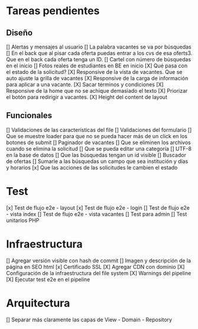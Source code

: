 # Tareas pendientes

## Diseño

[] Alertas y mensajes al usuario
[] La palabra vacantes se va por búsquedas
[] En el back que al pisar cada oferta puedas entrar a los cvs de esa oferts3.  Que en el back cada oferta tenga un ID.
[] Cartel con número de búsquedas en el inicio
[] Fotos reales de estudiantes en BE en inicio
[X] Qué pasa con el estado de la solicitud?
[X] Responsive de la vista de vacantes. Que se auto ajuste la grilla de vacantes
[X] Responsive de la carga de información para aplicar a una vacante.
[X] Sacar términos y condiciones
[X] Responsive de la home que no se achique demasiado el texto
[X] Priorizar el botón para redirigir a vacantes.
[X] Height del content de layout

## Funcionales

[] Validaciones de las características del file
[] Validaciones del formulario
[] Que se muestre loader para que no se pueda hacer más de un click en los botones de submit
[] Paginador de vacantes
[] Que se eliminen los archivos cuando se elimina la solicitud
[] Que se pueda editar una categoría
[] UTF-8 en la base de datos
[] Que las búsquedas tengan un id visible
[] Buscador de ofertas
[] Sumarle a las búsquedas un campo que sea institución y días y horarios
[x] Que las acciones de las solicitudes le cambien el estado

# Test

[x] Test de flujo e2e - layout
[x] Test de flujo e2e - login
[] Test de flujo e2e - vista index
[] Test de flujo e2e - vista vacantes
[] Test para admin
[] Test unitarios PHP

# Infraestructura

[] Agregar versión visible con hash de commit
[] Imagen y descripción de la página en SEO html
[x] Certificado SSL
[X] Agregar CDN con dominio
[X] Configuración de la infraestructura del file system
[X] Warnings del pipeline
[X] Ejecutar test e2e en el pipeline

# Arquitectura

[] Separar más claramente las capas de View - Domain - Repository
